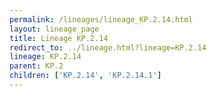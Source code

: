 ```yaml
---
permalink: /lineages/lineage_KP.2.14.html
layout: lineage_page
title: Lineage KP.2.14
redirect_to: ../lineage.html?lineage=KP.2.14
lineage: KP.2.14
parent: KP.2
children: ['KP.2.14', 'KP.2.14.1']
---
```

